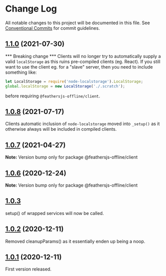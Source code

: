 # Change Log

All notable changes to this project will be documented in this file.
See [Conventional Commits](https://conventionalcommits.org) for commit guidelines.


## [1.1.0](http://github.com/feathersjs-offline/owndata-ownnet/packages/client/compare/v1.0.7...v1.0.8) (2021-07-30)

*** Breaking change *** Clients will no longer try to automatically supply a valid `localStorage` as this ruins pre-compiled clients (eg. React). If you still want to use the client eg. for a "slave" server, then you need to include something like:
``` js
let LocalStorage = require('node-localstorage').LocalStorage;
global.localStorage = new LocalStorage('./.scratch');
```
before requiring `@feathersjs-offline/client`.
## [1.0.8](http://github.com/feathersjs-offline/owndata-ownnet/packages/client/compare/v1.0.7...v1.0.8) (2021-07-17)

Clients automatic inclusion of `node-localstorage` moved into `_setup()` as it otherwise always will be included in compiled clients.


## [1.0.7](http://github.com/feathersjs-offline/owndata-ownnet/packages/client/compare/v1.0.3...v1.0.7) (2021-04-27)

**Note:** Version bump only for package @feathersjs-offline/client





## [1.0.6](http://github.com/feathersjs-offline/owndata-ownnet/packages/client/compare/v1.0.3...v1.0.6) (2020-12-24)

**Note:** Version bump only for package @feathersjs-offline/client





## [1.0.3](http://github.com/feathersjs-offline/compare/v1.0.2...v1.0.3)
setup() of wrapped services will now be called.

## [1.0.2](http://github.com/feathersjs-offline/owndata-ownnet/packages/client/compare/v1.0.1...v1.0.2) (2020-12-11)

Removed cleanupParams() as it essentially enden up being a noop.

## [1.0.1](http://github.com/feathersjs-offline/owndata-ownnet/packages/client/compare/v1.0.0...v1.0.1) (2020-12-11)

First version released.
